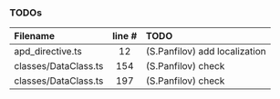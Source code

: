 ### TODOs
| Filename | line # | TODO
|:------|:------:|:------
| apd_directive.ts | 12 | (S.Panfilov) add localization
| classes/DataClass.ts | 154 | (S.Panfilov)  check
| classes/DataClass.ts | 197 | (S.Panfilov)  check